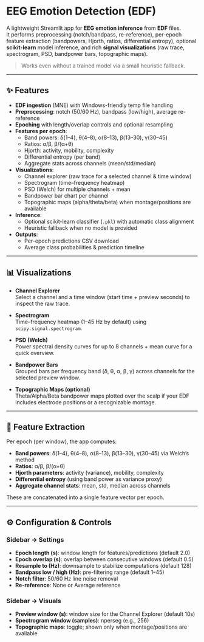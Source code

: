 # EEG Emotion Detection (EDF)

A lightweight Streamlit app for **EEG emotion inference** from **EDF** files.  
It performs preprocessing (notch/bandpass, re-reference), per-epoch feature extraction (bandpowers, Hjorth, ratios, differential entropy), optional **scikit-learn** model inference, and rich **signal visualizations** (raw trace, spectrogram, PSD, bandpower bars, topographic maps).

> Works even without a trained model via a small heuristic fallback.

---

## ✨ Features

- **EDF ingestion** (MNE) with Windows-friendly temp file handling
- **Preprocessing**: notch (50/60 Hz), bandpass (low/high), average re-reference
- **Epoching** with length/overlap controls and optional resampling
- **Features per epoch**:
  - Band powers: δ(1–4), θ(4–8), α(8–13), β(13–30), γ(30–45)
  - Ratios: α/β, β/(α+θ)
  - Hjorth: activity, mobility, complexity
  - Differential entropy (per band)
  - Aggregate stats across channels (mean/std/median)
- **Visualizations**:
  - Channel explorer (raw trace for a selected channel & time window)
  - Spectrogram (time–frequency heatmap)
  - PSD (Welch) for multiple channels + mean
  - Bandpower bar chart per channel
  - Topographic maps (alpha/theta/beta) when montage/positions are available
- **Inference**:
  - Optional scikit-learn classifier (`.pkl`) with automatic class alignment
  - Heuristic fallback when no model is provided
- **Outputs**:
  - Per-epoch predictions CSV download
  - Average class probabilities & prediction timeline

---

## 📊 Visualizations

- **Channel Explorer**  
  Select a channel and a time window (start time + preview seconds) to inspect the raw trace.

- **Spectrogram**  
  Time–frequency heatmap (1–45 Hz by default) using `scipy.signal.spectrogram`.

- **PSD (Welch)**  
  Power spectral density curves for up to 8 channels + mean curve for a quick overview.

- **Bandpower Bars**  
  Grouped bars per frequency band (δ, θ, α, β, γ) across channels for the selected preview window.

- **Topographic Maps (optional)**  
  Theta/Alpha/Beta bandpower maps plotted over the scalp if your EDF includes electrode positions or a recognizable montage.

---

## 🧪 Feature Extraction

Per epoch (per window), the app computes:

- **Band powers**: δ(1–4), θ(4–8), α(8–13), β(13–30), γ(30–45) via Welch’s method  
- **Ratios**: α/β, β/(α+θ)  
- **Hjorth parameters**: activity (variance), mobility, complexity  
- **Differential entropy** (using band power as variance proxy)  
- **Aggregate channel stats**: mean, std, median across channels  

These are concatenated into a single feature vector per epoch.

---

## ⚙️ Configuration & Controls

### Sidebar → Settings
- **Epoch length (s)**: window length for features/predictions (default 2.0)  
- **Epoch overlap (s)**: overlap between consecutive windows (default 0.5)  
- **Resample to (Hz)**: downsample to stabilize computations (default 128)  
- **Bandpass low / high (Hz)**: pre-filtering range (default 1–45)  
- **Notch filter**: 50/60 Hz line noise removal  
- **Re-reference**: None or Average reference  

### Sidebar → Visuals
- **Preview window (s)**: window size for the Channel Explorer (default 10s)  
- **Spectrogram window (samples)**: nperseg (e.g., 256)  
- **Topographic maps**: toggle; shown only when montage/positions are available  

